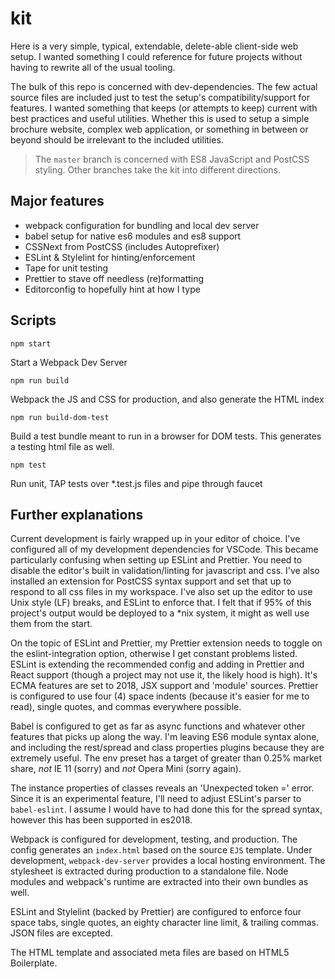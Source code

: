 # kit

Here is a very simple, typical, extendable, delete-able client-side web setup. I wanted something I could reference for future projects without having to rewrite all of the usual tooling.

The bulk of this repo is concerned with dev-dependencies. The few actual source files are included just to test the setup's compatibility/support for features. I wanted something that keeps (or attempts to keep) current with best practices and useful utilities. Whether this is used to setup a simple brochure website, complex web application, or something in between or beyond should be irrelevant to the included utilities.

> The `master` branch is concerned with ES8 JavaScript and PostCSS styling. Other branches take the kit into different directions.

## Major features

-   webpack configuration for bundling and local dev server
-   babel setup for native es6 modules and es8 support
-   CSSNext from PostCSS (includes Autoprefixer)
-   ESLint & Stylelint for hinting/enforcement
-   Tape for unit testing
-   Prettier to stave off needless (re)formatting
-   Editorconfig to hopefully hint at how I type

## Scripts

```
npm start
```

Start a Webpack Dev Server

```
npm run build
```

Webpack the JS and CSS for production, and also generate the HTML index

```
npm run build-dom-test
```

Build a test bundle meant to run in a browser for DOM tests. This generates a testing html file as well.

```
npm test
```

Run unit, TAP tests over \*.test.js files and pipe through faucet

## Further explanations

Current development is fairly wrapped up in your editor of choice. I've configured all of my development dependencies for VSCode. This became particularly confusing when setting up ESLint and Prettier. You need to disable the editor's built in validation/linting for javascript and css. I've also installed an extension for PostCSS syntax support and set that up to respond to all css files in my workspace. I've also set up the editor to use Unix style (LF) breaks, and ESLint to enforce that. I felt that if 95% of this project's output would be deployed to a \*nix system, it might as well use them from the start.

On the topic of ESLint and Prettier, my Prettier extension needs to toggle on the eslint-integration option, otherwise I get constant problems listed. ESLint is extending the recommended config and adding in Prettier and React support (though a project may not use it, the likely hood is high). It's ECMA features are set to 2018, JSX support and 'module' sources. Prettier is configured to use four (4) space indents (because it's easier for me to read), single quotes, and commas everywhere possible.

Babel is configured to get as far as async functions and whatever other features that picks up along the way. I'm leaving ES6 module syntax alone, and including the rest/spread and class properties plugins because they are extremely useful. The env preset has a target of greater than 0.25% market share, _not_ IE 11 (sorry) and _not_ Opera Mini (sorry again).

The instance properties of classes reveals an 'Unexpected token =' error. Since it is an experimental feature, I'll need to adjust ESLint's parser to `babel-eslint`. I assume I would have to had done this for the spread syntax, however this has been supported in es2018.

Webpack is configured for development, testing, and production. The config generates an `index.html` based on the source `EJS` template. Under development, `webpack-dev-server` provides a local hosting environment. The stylesheet is extracted during production to a standalone file. Node modules and webpack's runtime are extracted into their own bundles as well.

ESLint and Stylelint (backed by Prettier) are configured to enforce four space tabs, single quotes, an eighty character line limit, & trailing commas. JSON files are excepted.

The HTML template and associated meta files are based on HTML5 Boilerplate.
